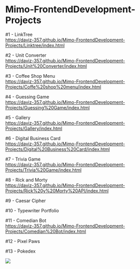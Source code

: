 # Mimo-FrontendDevelopment-Projects
#1  - LinkTree <br>
https://daviz-357.github.io/Mimo-FrontendDevelopment-Projects/Linktree/index.html

#2  - Unit Converter <br>
https://daviz-357.github.io/Mimo-FrontendDevelopment-Projects/Unit%20Converter/index.html

#3  - Coffee Shop Menu <br>
https://daviz-357.github.io/Mimo-FrontendDevelopment-Projects/Coffe%20shop%20menu/index.html

#4  - Guessing Game <br>
https://daviz-357.github.io/Mimo-FrontendDevelopment-Projects/Guessing%20Game/index.html

#5  - Gallery <br>
https://daviz-357.github.io/Mimo-FrontendDevelopment-Projects/Gallery/index.html

#6  - Digital Business Card <br>
https://daviz-357.github.io/Mimo-FrontendDevelopment-Projects/Digital%20Business%20Card/index.html

#7  - Trivia Game <br>
https://daviz-357.github.io/Mimo-FrontendDevelopment-Projects/Trivia%20Game/index.html

#8  - Rick and Morty <br>
https://daviz-357.github.io/Mimo-FrontendDevelopment-Projects/Rick%20y%20Morty%20API/index.html

#9  - Caesar Cipher <br>

#10 - Typewriter Portfolio <br>

#11 - Comedian Bot <br>
https://daviz-357.github.io/Mimo-FrontendDevelopment-Projects/Comedian%20Bot/index.html

#12 - Pixel Paws <br>

#13 - Pokedex <br>



<img src="https://play-lh.googleusercontent.com/qPfmmEDFhGVmIXIKpmfbQeH6vXygXotzj6ied-j2el0YIB36fApN32XoVDrGoMQZ11Q=w240-h480-rw">

